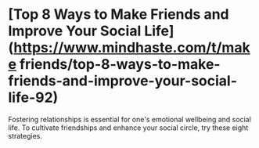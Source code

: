 
# [Top 8 Ways to Make Friends and Improve Your Social Life](https://www.mindhaste.com/t/make friends/top-8-ways-to-make-friends-and-improve-your-social-life-92)

Fostering relationships is essential for one's emotional wellbeing and social life. To cultivate friendships and enhance your social circle, try these eight strategies.
    
